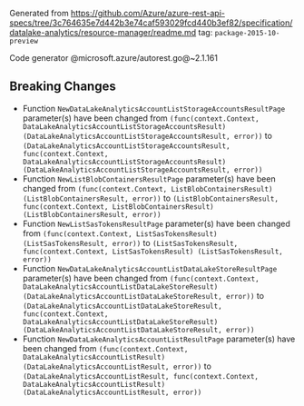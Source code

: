 Generated from https://github.com/Azure/azure-rest-api-specs/tree/3c764635e7d442b3e74caf593029fcd440b3ef82/specification/datalake-analytics/resource-manager/readme.md tag: `package-2015-10-preview`

Code generator @microsoft.azure/autorest.go@~2.1.161

## Breaking Changes

- Function `NewDataLakeAnalyticsAccountListStorageAccountsResultPage` parameter(s) have been changed from `(func(context.Context, DataLakeAnalyticsAccountListStorageAccountsResult) (DataLakeAnalyticsAccountListStorageAccountsResult, error))` to `(DataLakeAnalyticsAccountListStorageAccountsResult, func(context.Context, DataLakeAnalyticsAccountListStorageAccountsResult) (DataLakeAnalyticsAccountListStorageAccountsResult, error))`
- Function `NewListBlobContainersResultPage` parameter(s) have been changed from `(func(context.Context, ListBlobContainersResult) (ListBlobContainersResult, error))` to `(ListBlobContainersResult, func(context.Context, ListBlobContainersResult) (ListBlobContainersResult, error))`
- Function `NewListSasTokensResultPage` parameter(s) have been changed from `(func(context.Context, ListSasTokensResult) (ListSasTokensResult, error))` to `(ListSasTokensResult, func(context.Context, ListSasTokensResult) (ListSasTokensResult, error))`
- Function `NewDataLakeAnalyticsAccountListDataLakeStoreResultPage` parameter(s) have been changed from `(func(context.Context, DataLakeAnalyticsAccountListDataLakeStoreResult) (DataLakeAnalyticsAccountListDataLakeStoreResult, error))` to `(DataLakeAnalyticsAccountListDataLakeStoreResult, func(context.Context, DataLakeAnalyticsAccountListDataLakeStoreResult) (DataLakeAnalyticsAccountListDataLakeStoreResult, error))`
- Function `NewDataLakeAnalyticsAccountListResultPage` parameter(s) have been changed from `(func(context.Context, DataLakeAnalyticsAccountListResult) (DataLakeAnalyticsAccountListResult, error))` to `(DataLakeAnalyticsAccountListResult, func(context.Context, DataLakeAnalyticsAccountListResult) (DataLakeAnalyticsAccountListResult, error))`
